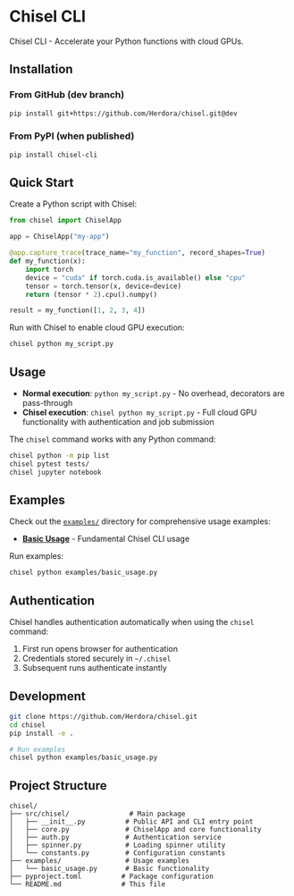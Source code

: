 # Chisel CLI

Chisel CLI - Accelerate your Python functions with cloud GPUs.

## Installation

### From GitHub (dev branch)

```bash
pip install git+https://github.com/Herdora/chisel.git@dev
```

### From PyPI (when published)

```bash
pip install chisel-cli
```

## Quick Start

Create a Python script with Chisel:

```python
from chisel import ChiselApp

app = ChiselApp("my-app")

@app.capture_trace(trace_name="my_function", record_shapes=True)
def my_function(x):
    import torch
    device = "cuda" if torch.cuda.is_available() else "cpu"
    tensor = torch.tensor(x, device=device)
    return (tensor * 2).cpu().numpy()

result = my_function([1, 2, 3, 4])
```

Run with Chisel to enable cloud GPU execution:

```bash
chisel python my_script.py
```

## Usage

- **Normal execution**: `python my_script.py` - No overhead, decorators are pass-through
- **Chisel execution**: `chisel python my_script.py` - Full cloud GPU functionality with authentication and job submission

The `chisel` command works with any Python command:
```bash
chisel python -m pip list
chisel pytest tests/
chisel jupyter notebook
```

## Examples

Check out the [`examples/`](examples/) directory for comprehensive usage examples:

- **[Basic Usage](examples/basic_usage.py)** - Fundamental Chisel CLI usage

Run examples:
```bash
chisel python examples/basic_usage.py
```

## Authentication

Chisel handles authentication automatically when using the `chisel` command:

1. First run opens browser for authentication
2. Credentials stored securely in `~/.chisel`
3. Subsequent runs authenticate instantly

## Development

```bash
git clone https://github.com/Herdora/chisel.git
cd chisel
pip install -e .

# Run examples
chisel python examples/basic_usage.py
```

## Project Structure

```
chisel/
├── src/chisel/               # Main package
│   ├── __init__.py          # Public API and CLI entry point
│   ├── core.py              # ChiselApp and core functionality  
│   ├── auth.py              # Authentication service
│   ├── spinner.py           # Loading spinner utility
│   └── constants.py         # Configuration constants
├── examples/                # Usage examples
│   └── basic_usage.py       # Basic functionality
├── pyproject.toml          # Package configuration
└── README.md               # This file
```